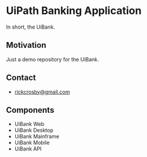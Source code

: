 # UiPath Banking Application
In short, the UiBank.

## Motivation
Just a demo repository for the UiBank.

## Contact

- rickcrosby@gmail.com

## Components

- UiBank Web
- UiBank Desktop
- UiBank Mainframe
- UiBank Mobile
- UiBank API
